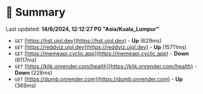 # 📖 Summary
Last updated: **14/6/2024, 12:12:27 PG "Asia/Kuala_Lumpur"**

- `GET` [https://hst.ujol.dev](https://hst.ujol.dev) - **Up** (629ms)
- `GET` [https://reddviz.ujol.dev](https://reddviz.ujol.dev) - **Up** (15711ms)
- `GET` [https://memeapi.cyclic.app](https://memeapi.cyclic.app) - **Down** (6117ms)
- `GET` [https://klik.onrender.com/health](https://klik.onrender.com/health) - **Down** (228ms)
- `GET` [https://dumb.onrender.com](https://dumb.onrender.com) - **Up** (369ms)
